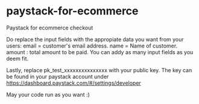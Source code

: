# paystack-for-ecommerce
Paystack for ecommerce checkout

Do replace the  input fields with the appropiate data you want from your users:
email = customer's email address.
name = Name of customer.
amount : total amount to be paid.
You can addy as many input fields as you deem fit.


Lastly, replace pk_test_xxxxxxxxxxxxxxx with your public key. The key can be found in your paystack account under https://dashboard.paystack.com/#/settings/developer


May your code run as you want :)



